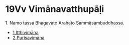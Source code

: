 

# 19Vv Vimānavatthupāḷi

1\. Namo tassa Bhagavato Arahato Sammāsambuddhassa.

* [1 Itthivimāna](1.md)
* [2 Purisavimāna](2.md)



